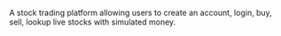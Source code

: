A stock trading platform allowing users to create an account, login, buy, sell, lookup live stocks with simulated money.
